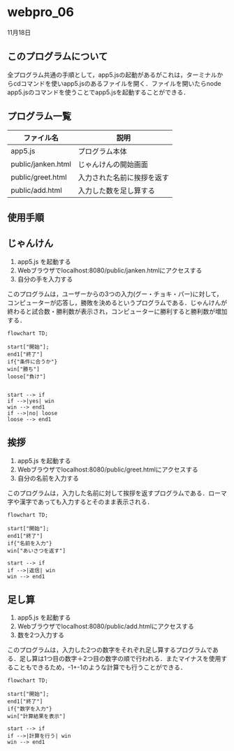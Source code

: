 # webpro_06
11月18日
## このプログラムについて
全プログラム共通の手順として，app5.jsの起動があるがこれは，ターミナルからcdコマンドを使いapp5.jsのあるファイルを開く．ファイルを開いたらnode app5.jsのコマンドを使うことでapp5.jsを起動することができる．
## プログラム一覧
ファイル名 | 説明
-|-
app5.js | プログラム本体
public/janken.html | じゃんけんの開始画面
public/greet.html | 入力された名前に挨拶を返す
public/add.html | 入力した数を足し算する

## 使用手順
## じゃんけん
1. app5.js を起動する
1. Webブラウザでlocalhost:8080/public/janken.htmlにアクセスする
1. 自分の手を入力する

このプログラムは，ユーザーからの3つの入力(グー・チョキ・パー)に対して，コンピューターが応答し，勝敗を決めるというプログラムである．じゃんけんが終わると試合数・勝利数が表示され，コンピューターに勝利すると勝利数が増加する．

```mermaid
flowchart TD;

start["開始"];
end1["終了"]
if{"条件に合うか"}
win["勝ち"]
loose["負け"]


start --> if
if -->|yes| win
win --> end1
if -->|no| loose
loose --> end1
```

## 挨拶
1. app5.js を起動する
1. Webブラウザでlocalhost:8080/public/greet.htmlにアクセスする
1. 自分の名前を入力する

このプログラムは，入力した名前に対して挨拶を返すプログラムである．ローマ字や漢字であっても入力するとそのまま表示される．

```mermaid
flowchart TD;

start["開始"];
end1["終了"]
if{"名前を入力"}
win["あいさつを返す"]

start --> if
if -->|返信| win
win --> end1
```

## 足し算
1. app5.js を起動する
1. Webブラウザでlocalhost:8080/public/add.htmlにアクセスする
1. 数を2つ入力する

このプログラムは，入力した2つの数字をそれぞれ足し算するプログラムである．足し算は1つ目の数字＋2つ目の数字の順で行われる．またマイナスを使用することもできるため，-1+-1のような計算でも行うことができる．

```mermaid
flowchart TD;

start["開始"];
end1["終了"]
if{"数字を入力"}
win["計算結果を表示"]

start --> if
if -->|計算を行う| win
win --> end1
```
